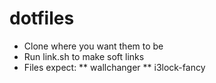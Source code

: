 # dotfiles

* Clone where you want them to be
* Run link.sh to make soft links
* Files expect:
** wallchanger
** i3lock-fancy
